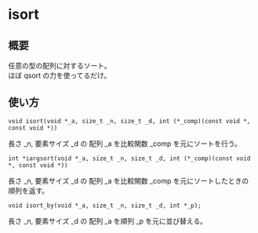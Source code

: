 # isort

## 概要

任意の型の配列に対するソート。  
ほぼ qsort の力を使ってるだけ。

## 使い方

    void isort(void *_a, size_t _n, size_t _d, int (*_comp)(const void *, const void *))

長さ _n, 要素サイズ _d の 配列 _a を比較関数 _comp を元にソートを行う。

    int *iargsort(void *_a, size_t _n, size_t _d, int (*_comp)(const void *, const void *))


長さ _n, 要素サイズ _d の 配列 _a を比較関数 _comp を元にソートしたときの順列を返す。


    void isort_by(void *_a, size_t _n, size_t _d, int *_p);

長さ _n, 要素サイズ _d の 配列 _a を順列 _p を元に並び替える。
